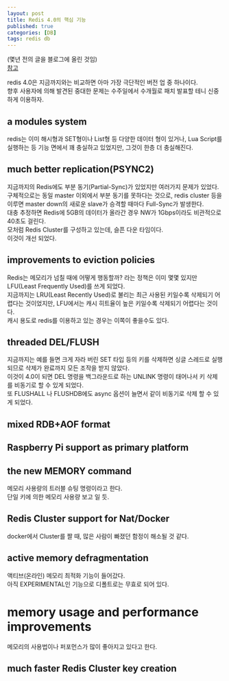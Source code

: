 ```yaml
---
layout: post
title: Redis 4.0의 핵심 기능
published: true
categories: [DB]
tags: redis db
---
```

(몇년 전의 글을 블로그에 올린 것임)  
[참고](http://qiita.com/maruloop/items/ea3b067d6d32b6dbca3e)  
  
redis 4.0은 지금까지와는 비교하면 아마 가장 극단적인 버전 업 중 하나이다.  
향후 사용자에 의해 발견된 중대한 문제는 수주일에서 수개월로 패치 발표할 테니 신중하게 이용하자.  
  
  
## a modules system
redis는 이미 해시형과 SET형이나 List형 등 다양한 데이터 형이 있거나, Lua Script를 실행하는 등 기능 면에서 꽤 충실하고 있었지만, 그것이 한층 더 충실해진다.  
  
  
## much better replication(PSYNC2)
지금까지의 Redis에도 부분 동기(Partial-Sync)가 있었지만 여러가지 문제가 있었다.  
구체적으로는 동일 master 이외에서 부분 동기를 못하다는 것으로, redis cluster 등을 이루면 master down의 새로운 slave가 승격할 때마다 Full-Sync가 발생한다.  
대충 추정하면 Redis에 5GB의 데이터가 올라간 경우 NW가 1Gbps이라도 비관적으로 40초도 걸린다.  
모처럼 Redis Cluster를 구성하고 있는데, 슬픈 다운 타임이다.  
이것이 개선 되었다.  
  
  
## improvements to eviction policies
Redis는 메모리가 넘칠 때에 어떻게 행동할까? 라는 정책은 이미 몇몇 있지만 LFU(Least Frequently Used)를 쓰게 되었다.  
지금까지는 LRU(Least Recently Used)로 불리는 최근 사용된 키일수록 삭제되기 어렵다는 것이었지만, LFU에서는 캐시 히트율이 높은 키일수록 삭제되기 어렵다는 것이다.  
캐시 용도로 redis를 이용하고 있는 경우는 이쪽이 좋을수도 있다.  
  
  
## threaded DEL/FLUSH
지금까지는 예를 들면 크게 자라 버린 SET 타입 등의 키를 삭제하면 싱글 스레드로 실행되므로 삭제가 완료까지 모든 조작을 받지 않았다.  
이것이 4.0이 되면 DEL 명령을 백그라운드로 하는 UNLINK 명령이 태어나서 키 삭제를 비동기로 할 수 있게 되었다.  
또 FLUSHALL 나 FLUSHDB에도 async 옵션이 늘면서 같이 비동기로 삭제 할 수 있게 되었다.  
  
  
## mixed RDB+AOF format
  
  
## Raspberry Pi support as primary platform
  
  
## the new MEMORY command
메모리 사용량의 트러블 슈팅 명령이라고 한다.  
단일 키에 의한 메모리 사용량 보고 일 듯.  
  
  
## Redis Cluster support for Nat/Docker
docker에서 Cluster를 짤 때, 많은 사람이 빠졌던 함정이 해소될 것 같다.  
  
  
## active memory defragmentation
액티브(온라인) 메모리 최적화 기능이 들어갔다.  
아직 EXPERIMENTAL인 기능으로 디폴트로는 무효로 되어 있다.  
  
  
# memory usage and performance improvements
메모리의 사용법이나 퍼포먼스가 많이 좋아지고 있다고 한다.  
  
  
## much faster Redis Cluster key creation
